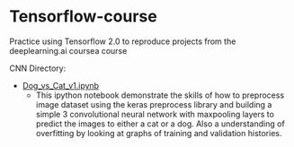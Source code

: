 # Tensorflow-course
Practice using Tensorflow 2.0 to reproduce projects from the deeplearning.ai coursea course

CNN Directory:
- [Dog_vs_Cat_v1.ipynb](https://github.com/zhx281/Tensorflow-course/blob/master/CNN/Dog_vs_Cat_v1.ipynb)
	- This ipython notebook demonstrate the skills of how to preprocess image dataset using the keras preprocess library and building a simple 3 convolutional neural network with maxpooling layers to predict the images to either a cat or a dog. Also a understanding of overfitting by looking at graphs of training and validation histories.
